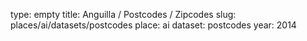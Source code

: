 type: empty
title: Anguilla / Postcodes / Zipcodes
slug: places/ai/datasets/postcodes
place: ai
dataset: postcodes
year: 2014
